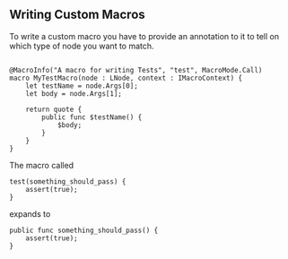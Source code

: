 ## Writing Custom Macros

To write a custom macro you have to provide an annotation to it to tell on which type of node you want to match.

```back

@MacroInfo("A macro for writing Tests", "test", MacroMode.Call)
macro MyTestMacro(node : LNode, context : IMacroContext) {
    let testName = node.Args[0];
    let body = node.Args[1];

    return quote {
        public func $testName() {
            $body;
        }
    }
}

```

The macro called

```back
test(something_should_pass) {
    assert(true);
}
```

expands to

```back
public func something_should_pass() {
    assert(true);
}
```
